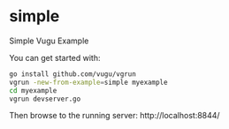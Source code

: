 # simple
Simple Vugu Example

You can get started with:

```sh
go install github.com/vugu/vgrun
vgrun -new-from-example=simple myexample
cd myexample
vgrun devserver.go
```

Then browse to the running server: http://localhost:8844/
